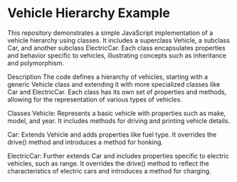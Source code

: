 # Vehicle Hierarchy Example
This repository demonstrates a simple JavaScript implementation of a vehicle hierarchy using classes. It includes a superclass Vehicle, a subclass Car, and another subclass ElectricCar. Each class encapsulates properties and behavior specific to vehicles, illustrating concepts such as inheritance and polymorphism.

Description
The code defines a hierarchy of vehicles, starting with a generic Vehicle class and extending it with more specialized classes like Car and ElectricCar. Each class has its own set of properties and methods, allowing for the representation of various types of vehicles.

Classes
Vehicle: Represents a basic vehicle with properties such as make, model, and year. It includes methods for driving and printing vehicle details.

Car: Extends Vehicle and adds properties like fuel type. It overrides the drive() method and introduces a method for honking.

ElectricCar: Further extends Car and includes properties specific to electric vehicles, such as range. It overrides the drive() method to reflect the characteristics of electric cars and introduces a method for charging.
